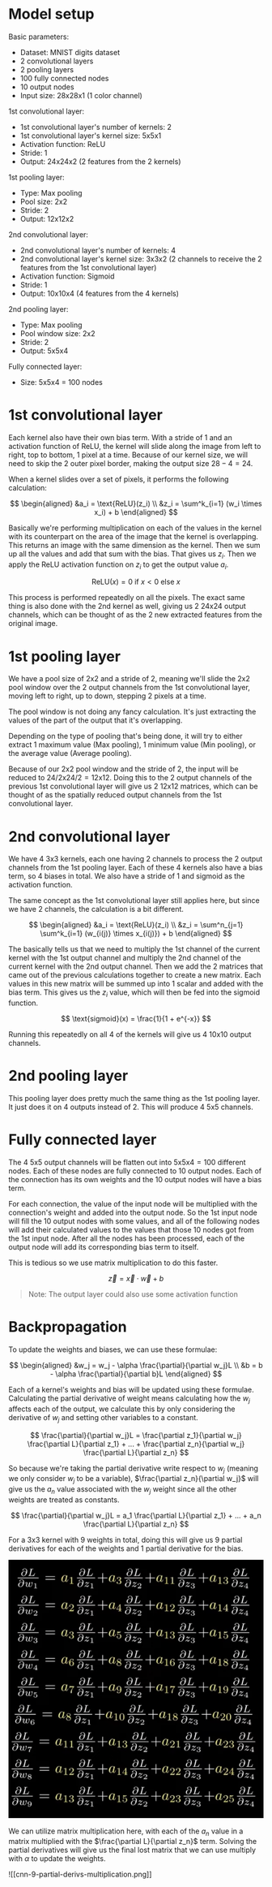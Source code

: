 # Model setup

Basic parameters:
- Dataset: MNIST digits dataset
- 2 convolutional layers
- 2 pooling layers
- 100 fully connected nodes
- 10 output nodes
- Input size: 28x28x1 (1 color channel)

1st convolutional layer:
- 1st convolutional layer's number of kernels: 2
- 1st convolutional layer's kernel size: 5x5x1
- Activation function: ReLU
- Stride: 1
- Output: 24x24x2 (2 features from the 2 kernels)

1st pooling layer:
- Type: Max pooling
- Pool size: 2x2
- Stride: 2
- Output: 12x12x2

2nd convolutional layer:
- 2nd convolutional layer's number of kernels: 4
- 2nd convolutional layer's kernel size: 3x3x2 (2 channels to receive the 2 features from the 1st convolutional layer)
- Activation function: Sigmoid
- Stride: 1
- Output: 10x10x4 (4 features from the 4 kernels)

2nd pooling layer:
- Type: Max pooling
- Pool window size: 2x2
- Stride: 2
- Output: 5x5x4

Fully connected layer:
- Size: 5x5x4 = 100 nodes

# 1st convolutional layer

Each kernel also have their own bias term. With a stride of 1 and an activation function of ReLU, the kernel will slide along the image from left to right, top to bottom, 1 pixel at a time. Because of our kernel size, we will need to skip the 2 outer pixel border, making the output size $28 - 4 = 24$.

When a kernel slides over a set of pixels, it performs the following calculation:

$$
\begin{aligned}
&a_i = \text{ReLU}(z_i)
\\
&z_i = \sum^k_{i=1} (w_i \times x_i) + b
\end{aligned}
$$

Basically we're performing multiplication on each of the values in the kernel with its counterpart on the area of the image that the kernel is overlapping. This returns an image with the same dimension as the kernel. Then we sum up all the values and add that sum with the bias. That gives us $z_i$. Then we apply the ReLU activation function on $z_i$ to get the output value $a_i$.

$$
\text{ReLU} (x) = 0 \text{ if } x \lt 0 \text{ else } x
$$

This process is performed repeatedly on all the pixels. The exact same thing is also done with the 2nd kernel as well, giving us 2 24x24 output channels, which can be thought of as the 2 new extracted features from the original image.

# 1st pooling layer

We have a pool size of 2x2 and a stride of 2, meaning we'll slide the 2x2 pool window over the 2 output channels from the 1st convolutional layer, moving left to right, up to down, stepping 2 pixels at a time.

The pool window is not doing any fancy calculation. It's just extracting the values of the part of the output that it's overlapping.

Depending on the type of pooling that's being done, it will try to either extract 1 maximum value (Max pooling), 1 minimum value (Min pooling), or the average value (Average pooling).

Because of our 2x2 pool window and the stride of 2, the input will be reduced to $24 / 2 \text{x} 24 / 2 = 12 \text{x} 12$. Doing this to the 2 output channels of the previous 1st convolutional layer will give us 2 12x12 matrices, which can be thought of as the spatially reduced output channels from the 1st convolutional layer.

# 2nd convolutional layer

We have 4 3x3 kernels, each one having 2 channels to process the 2 output channels from the 1st pooling layer. Each of these 4 kernels also have a bias term, so 4 biases in total. We also have a stride of 1 and sigmoid as the activation function.

The same concept as the 1st convolutional layer still applies here, but since we have 2 channels, the calculation is a bit different.

$$
\begin{aligned}
&a_i = \text{ReLU}(z_i)
\\
&z_i = \sum^n_{j=1} \sum^k_{i=1} (w_{i(j)} \times x_{i(j)}) + b
\end{aligned}
$$

The basically tells us that we need to multiply the 1st channel of the current kernel with the 1st output channel and multiply the 2nd channel of the current kernel with the 2nd output channel. Then we add the 2 matrices that came out of the previous calculations together to create a new matrix. Each values in this new matrix will be summed up into 1 scalar and added with the bias term. This gives us the $z_i$ value, which will then be fed into the sigmoid function. 

$$
\text{sigmoid}(x) = \frac{1}{1 + e^{-x}}
$$

Running this repeatedly on all 4 of the kernels will give us 4 10x10 output channels.

# 2nd pooling layer

This pooling layer does pretty much the same thing as the 1st pooling layer. It just does it on 4 outputs instead of 2. This will produce 4 5x5 channels.

# Fully connected layer

The 4 5x5 output channels will be flatten out into $5 \text{x} 5 \text{x} 4 = 100$ different nodes. Each of these nodes are fully connected to 10 output nodes. Each of the connection has its own weights and the 10 output nodes will have a bias term. 

For each connection, the value of the input node will be multiplied with the connection's weight and added into the output node. So the 1st input node will fill the 10 output nodes with some values, and all of the following nodes will add their calculated values to the values that those 10 nodes got from the 1st input node. After all the nodes has been processed, each of the output node will add its corresponding bias term to itself.

This is tedious so we use matrix multiplication to do this faster.

$$
\vec{z} = \vec{x} \cdot \vec{w} + b
$$

> Note: The output layer could also use some activation function

# Backpropagation

To update the weights and biases, we can use these formulae:

$$
\begin{aligned}
&w_j = w_j - \alpha \frac{\partial}{\partial w_j}L
\\
&b = b - \alpha \frac{\partial}{\partial b}L
\end{aligned}
$$

Each of a kernel's weights and bias will be updated using these formulae. Calculating the partial derivative of weight means calculating how the $w_j$ affects each of the output, we calculate this by only considering the derivative of $w_j$ and setting other variables to a constant.

$$
\frac{\partial}{\partial w_j}L = \frac{\partial z_1}{\partial w_j} \frac{\partial L}{\partial z_1} + ... + \frac{\partial z_n}{\partial w_j} \frac{\partial L}{\partial z_n}
$$

So because we're taking the partial derivative write respect to $w_j$ (meaning we only consider $w_j$ to be a variable), $\frac{\partial z_n}{\partial w_j}$ will give us the $a_n$ value associated with the $w_j$ weight since all the other weights are treated as constants.

$$
\frac{\partial}{\partial w_j}L = a_1 \frac{\partial L}{\partial z_1} + ... + a_n \frac{\partial L}{\partial z_n}
$$

For a 3x3 kernel with 9 weights in total, doing this will give us 9 partial derivatives for each of the weights and 1 partial derivative for the bias.

![](./Assets/cnn-9-partial-derivs.png)

We can utilize matrix multiplication here, with each of the $a_n$ value in a matrix multiplied with the $\frac{\partial L}{\partial z_n}$ term. Solving the partial derivatives will give us the final lost matrix that we can use multiply with $\alpha$ to update the weights.

![[cnn-9-partial-derivs-multiplication.png]]